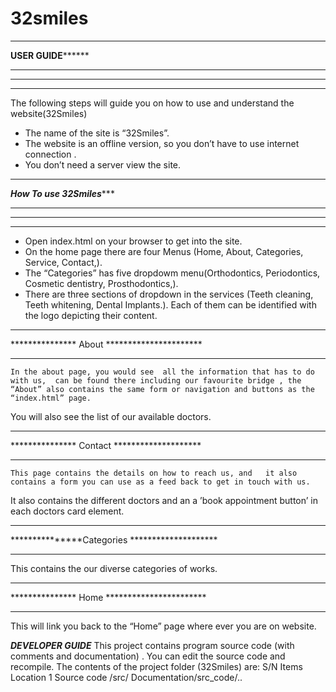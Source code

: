 # 32smiles
********************************************
************USER GUIDE******************
********************************************
********************************************
********************************************

The following steps will guide you on how to use and understand the website(32Smiles)




- The name of the site  is “32Smiles”.
- The website is an offline version, so you don’t have to use internet connection .
- You don’t need a server view the site.



********************************************
***********How To use 32Smiles**************
********************************************
********************************************
********************************************

- Open index.html on your browser to get into the site.
- On the home page there are four Menus (Home,  About, Categories,
Service, Contact,).
- The “Categories” has five dropdowm  menu(Orthodontics, Periodontics, Cosmetic dentistry, Prosthodontics,).
- There are three sections of dropdown in the services (Teeth cleaning, Teeth whitening, Dental Implants.). Each of them can be identified with the logo depicting their content.

********************************************
***************	About **********************
********************************************
	In the about page, you would see  all the information that has to do with us,  can be found there including our favourite bridge , the “About” also contains the same form or navigation and buttons as the “index.html” page.
You will also see the list of our available doctors.


********************************************
***************	Contact ********************
********************************************

	This page contains the details on how to reach us, and   it also contains a form you can use as a feed back to get in touch with us.
It also contains the different doctors and an a ’book appointment button’ in each doctors card element. 


********************************************
***************Categories ********************
********************************************
This contains the our diverse categories of works.



********************************************
***************	Home ***********************
********************************************
This will link you back to the “Home” page where ever you are on website.				


*****DEVELOPER GUIDE***** 
This project contains program source code (with comments and  documentation) . You can edit the  source code and recompile.  The contents of the project  folder (32Smiles) are:
S/N Items Location 
1 Source code /src/ 
Documentation/src_code/..






